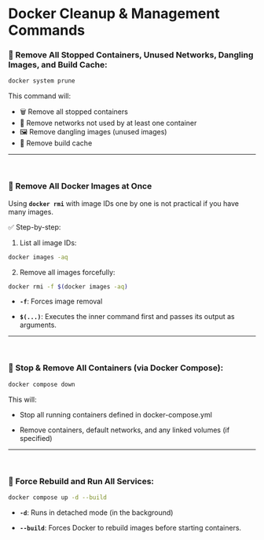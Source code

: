 # Docker Cleanup & Management Commands

### 🔄 Remove All Stopped Containers, Unused Networks, Dangling Images, and Build Cache:

```bash
docker system prune
```

This command will:
- 🗑️ Remove all stopped containers
- 🔗 Remove networks not used by at least one container
- 🖼️ Remove dangling images (unused images)
- 🧱 Remove build cache

---

<br>

### 🧼 Remove All Docker Images at Once
Using **`docker rmi`** with image IDs one by one is not practical if you have many images.

✅ Step-by-step:
1. List all image IDs:
```bash
docker images -aq
```

2. Remove all images forcefully:
```bash
docker rmi -f $(docker images -aq)
```

- **`-f`**: Forces image removal

- **`$(...)`**: Executes the inner command first and passes its output as arguments.

---

<br>

### 🛑 Stop & Remove All Containers (via Docker Compose):
```bash
docker compose down
```

This will:

- Stop all running containers defined in docker-compose.yml

- Remove containers, default networks, and any linked volumes (if specified)

---

<br>

### 🔁 Force Rebuild and Run All Services:
```bash
docker compose up -d --build
```

- **`-d`**: Runs in detached mode (in the background)

- **`--build`**: Forces Docker to rebuild images before starting containers.

